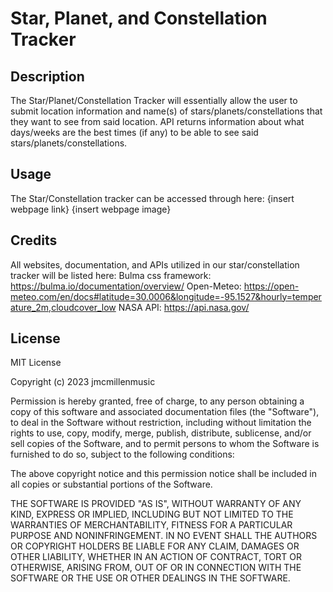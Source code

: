 # Star, Planet, and Constellation Tracker

## Description
The Star/Planet/Constellation Tracker will essentially allow the user to submit location information and name(s) of stars/planets/constellations that they want to see from said location.  API returns information about what days/weeks are the best times (if any) to be able to see said stars/planets/constellations. 
 

## Usage
The Star/Constellation tracker can be accessed through here: {insert webpage link}
{insert webpage image}

## Credits
All websites, documentation, and APIs utilized in our star/constellation tracker will be listed here: 
Bulma css framework: https://bulma.io/documentation/overview/
Open-Meteo: https://open-meteo.com/en/docs#latitude=30.0006&longitude=-95.1527&hourly=temperature_2m,cloudcover_low
NASA API: https://api.nasa.gov/

## License
MIT License

Copyright (c) 2023 jmcmillenmusic

Permission is hereby granted, free of charge, to any person obtaining a copy
of this software and associated documentation files (the "Software"), to deal
in the Software without restriction, including without limitation the rights
to use, copy, modify, merge, publish, distribute, sublicense, and/or sell
copies of the Software, and to permit persons to whom the Software is
furnished to do so, subject to the following conditions:

The above copyright notice and this permission notice shall be included in all
copies or substantial portions of the Software.

THE SOFTWARE IS PROVIDED "AS IS", WITHOUT WARRANTY OF ANY KIND, EXPRESS OR
IMPLIED, INCLUDING BUT NOT LIMITED TO THE WARRANTIES OF MERCHANTABILITY,
FITNESS FOR A PARTICULAR PURPOSE AND NONINFRINGEMENT. IN NO EVENT SHALL THE
AUTHORS OR COPYRIGHT HOLDERS BE LIABLE FOR ANY CLAIM, DAMAGES OR OTHER
LIABILITY, WHETHER IN AN ACTION OF CONTRACT, TORT OR OTHERWISE, ARISING FROM,
OUT OF OR IN CONNECTION WITH THE SOFTWARE OR THE USE OR OTHER DEALINGS IN THE
SOFTWARE.